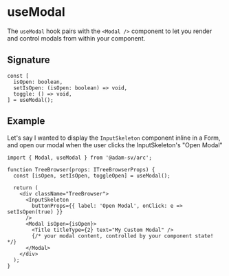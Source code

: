 # useModal

The `useModal` hook pairs with the `<Modal />` component to let you render and control modals from within your component.

## Signature

```
const [
  isOpen: boolean,
  setIsOpen: (isOpen: boolean) => void,
  toggle: () => void,
] = useModal();
```

## Example

Let's say I wanted to display the `InputSkeleton` component inline in a Form, and open our modal when the user clicks the InputSkeleton's "Open Modal"

```
import { Modal, useModal } from '@adam-sv/arc';

function TreeBrowser(props: ITreeBrowserProps) {
  const [isOpen, setIsOpen, toggleOpen] = useModal();

  return (
    <div className="TreeBrowser">
      <InputSkeleton
        buttonProps={{ label: 'Open Modal', onClick: e => setIsOpen(true) }}
      />
      <Modal isOpen={isOpen}>
        <Title titleType={2} text="My Custom Modal" />
        {/* your modal content, controlled by your component state! */}
      </Modal>
    </div>
  );
}
```
